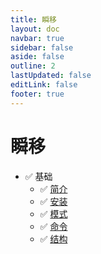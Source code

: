 ```yaml
---
title: 瞬移
layout: doc
navbar: true
sidebar: false
aside: false
outline: 2
lastUpdated: false
editLink: false
footer: true
---
```


# 瞬移

- ✅ 基础
    - ✅ [简介](/basic/intro)
    - ✅ [安装](/basic/install)
    - ✅ [模式](/basic/mod)
    - ✅ [命令](/basic/command)
    - ✅ [结构](/basic/structure)